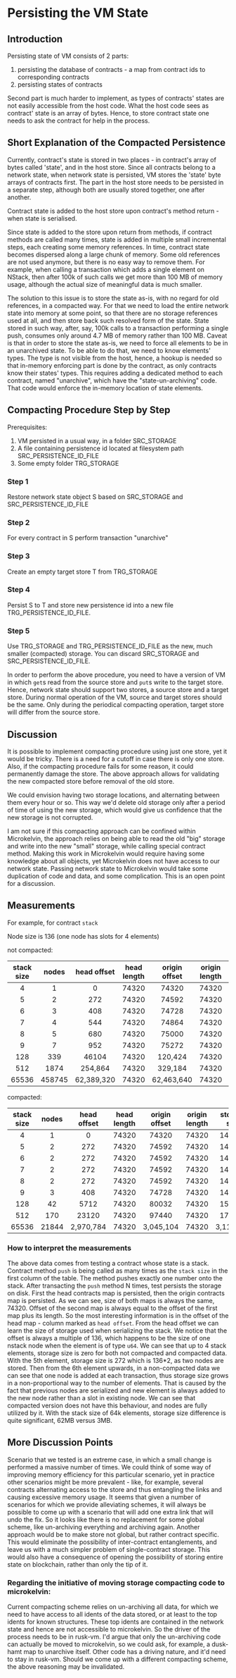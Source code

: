 # Persisting the VM State

## Introduction

Persisting state of VM consists of 2 parts:
1) persisting the database of contracts - a map from contract ids to corresponding contracts
2) persisting states of contracts

Second part is much harder to implement, as types of contracts' states are not easily accessible
from the host code. What the host code sees as contract' state is an array of bytes.
Hence, to store contract state one needs to ask the contract for help in the process.

## Short Explanation of the Compacted Persistence
Currently, contract's state is stored in two places - in contract's array of bytes called 'state',
and in the host store. Since all contracts belong to a network state, when network state is persisted,
VM stores the 'state' byte arrays of contracts first. The part in the host store needs to be persisted in a separate step,
although both are usually stored together, one after another.

Contract state is added to the host store upon contract's method return - when state is serialised.

Since state is added to the store upon return from methods, if contract methods are called many times,
state is added in multiple small incremental steps, each creating some memory references.
In time, contract state becomes dispersed along a large chunk of memory. Some old references are not used anymore,
but there is no easy way to remove them.
For example, when calling a transaction which adds a single element on NStack, then after 100k of such calls we get more than
100 MB of memory usage, although the actual size of meaningful data is much smaller.

The solution to this issue is to store the state as-is, with no regard for old references, in a compacted way.
For that we need to load the entire network state into memory at some point, so that there are no storage references used at all,
and then store back such resolved form of the state.
State stored in such way, after, say, 100k calls to a transaction performing a single push, consumes only around 4.7 MB of memory
rather than 100 MB.
Caveat is that in order to store the state as-is, we need to force all elements to be in an unarchived state.
To be able to do that, we need to know elements' types. The type is not visible from the host, hence, a hookup is needed so
that in-memory enforcing part is done by the contract, as only contracts know their states' types.
This requires adding a dedicated method to each contract, named "unarchive", which have the "state-un-archiving" code.
That code would enforce the in-memory location of state elements.

## Compacting Procedure Step by Step

Prerequisites:
1) VM persisted in a usual way, in a folder SRC_STORAGE
2) A file containing persistence id located at filesystem path SRC_PERSISTENCE_ID_FILE
3) Some empty folder TRG_STORAGE

### Step 1
Restore network state object S based on SRC_STORAGE and SRC_PERSISTENCE_ID_FILE

### Step 2
For every contract in S perform transaction "unarchive"

### Step 3
Create an empty target store T from TRG_STORAGE

### Step 4
Persist S to T and store new persistence id into a new file TRG_PERSISTENCE_ID_FILE.

### Step 5
Use TRG_STORAGE and TRG_PERSISTENCE_ID_FILE as the new, much smaller (compacted) storage.
You can discard SRC_STORAGE and SRC_PERSISTENCE_ID_FILE.

In order to perform the above procedure, you need to have a version of VM
in which `get`s read from the source store and `put`s write to the target store.
Hence, network state should support two stores, a source store and a target store.
During normal operation of the VM, source and target stores should be the same.
Only during the periodical compacting operation, target store will differ from
the source store.

## Discussion

It is possible to implement compacting procedure using just one store, yet it would
be tricky. There is a need for a cutoff in case there is only one store. Also, if the compacting
procedure fails for some reason, it could permanently damage the store. The above approach allows
for validating the new compacted store before removal of the old store.

We could envision having two storage locations, and alternating between them every hour or so.
This way we'd delete old storage only after a period of time of using the new storage, which would
give us confidence that the new storage is not corrupted.

I am not sure if this compacting approach can be confined within Microkelvin, the approach
relies on being able to read the old "big" storage and write into the new "small" storage, while
calling special contract method. Making this work in Microkelvin would require having
some knowledge about all objects, yet Microkelvin does not have access to
our network state. Passing network state to Microkelvin would take some duplication of code
and data, and some complication. This is an open point for a discussion.

## Measurements

For example, for contract `stack`

Node size is 136 (one node has slots for 4 elements)

not compacted:

| stack size     | nodes   |head offset     |head length     |origin offset   |origin length   |storage size
| :------------: | :-----: | :------------: | :------------: | :------------: | :------------: | :--------: |
|4               | 1       | 0              | 74320          | 74320          | 74320          | 148640
|5               | 2       | 272            | 74320          | 74592          | 74320          | 148912
|6               | 3       | 408            | 74320          | 74728          | 74320          | 149048
|7               | 4       | 544            | 74320          | 74864          | 74320          | 149184
|8               | 5       | 680            | 74320          | 75000          | 74320          | 149320
|9               | 7       | 952            | 74320          | 75272          | 74320          | 149592
|128             | 339     | 46104          | 74320          | 120,424        | 74320          | 194744
|512             | 1874    | 254,864        | 74320          | 329,184        | 74320          | 403504
|65536           | 458745  | 62,389,320     | 74320          | 62,463,640     | 74320          | 62,537,960

compacted:

| stack size     | nodes   |head offset     |head length     |origin offset   |origin length   |storage size
| :------------: | :-----: | :------------: | :------------: | :------------: | :------------: | :--------: |
| 4              | 1       | 0              | 74320          | 74320          | 74320          | 148640
| 5              | 2       | 272            | 74320          | 74592          | 74320          | 148912
| 6              | 2       | 272            | 74320          | 74592          | 74320          | 148912
| 7              | 2       | 272            | 74320          | 74592          | 74320          | 148912
| 8              | 2       | 272            | 74320          | 74592          | 74320          | 148912
| 9              | 3       | 408            | 74320          | 74728          | 74320          | 149048
| 128            | 42      | 5712           | 74320          | 80032          | 74320          | 154352
| 512            | 170     | 23120          | 74320          | 97440          | 74320          | 171760
| 65536          | 21844   | 2,970,784      | 74320          | 3,045,104      | 74320          | 3,119,424

### How to interpret the measurements

The above data comes from testing a contract whose state is a stack.
Contract method `push` is being called as many times as the `stack size` in the first column of the table.
The method pushes exactly one number onto the stack.
After transacting the `push` method N times, test persists the storage on disk. First the head contracts map is persisted,
then the origin contracts map is persisted.
As we can see, size of both maps is always the same, 74320. Offset of the second map is always equal to the offset of the first
map plus its length. So the most interesting information is in the offset of the head map - column marked as `head offset`.
From the head offset we can learn the size of storage used when serializing the stack. We notice that the offset is always a multiple
of 136, which happens to be the size of one nstack node when the element is of type `u64`.
We can see that up to 4 stack elements, storage size is zero for both not compacted and compacted data.
With the 5th element, storage size is 272 which is 136*2, as two nodes are stored.
Then from the 6th element upwards, in a non-compacted data we can see that one node is added at each transaction, thus
storage size grows in a non-proportional way to the number of elements. That is caused by the fact that previous nodes
are serialized and new element is always added to the new node rather than a slot in existing node.
We can see that compacted version does not have this behaviour, and nodes are fully utilized by it.
With the stack size of 64k elements, storage size difference is quite significant, 62MB versus 3MB.

## More Discussion Points

Scenario that we tested is an extreme case, in which a small change is performed a massive number of times.
We could think of some way of improving memory efficiency for this particular scenario, yet in practice
other scenarios might be more prevalent - like, for example, several contracts alternating access to the store
and thus entangling the links and causing excessive memory usage.
It seems that given a number of scenarios for which we provide alleviating schemes, it will always be possible
to come up with a scenario that will add one extra link that will undo the fix. So it looks like there is
no replacement for some global scheme, like un-archiving everything and archiving again.
Another approach would be to make store not global, but rather contract specific. This would eliminate
the possibility of inter-contract entanglements, and leave us with a much simpler problem of single-contract
storage. This would also have a consequence of opening the possibility of storing entire state on blockchain,
rather than only the tip of it.

### Regarding the initiative of moving storage compacting code to microkelvin:
Current compacting scheme relies on un-archiving all data, for which we need to have access to all idents
of the data stored, or at least to the top idents for known structures. These top idents are contained
in the network state and hence are not accessible to microkelvin. So the driver of the process needs to be in rusk-vm.
I'd argue that only the un-archiving code can actually be moved to microkelvin, so we could ask, for example,
a dusk-hamt map to unarchive itself. Other code has a driving nature, and it'd need to stay in rusk-vm.
Should we come up with a different compacting scheme, the above reasoning may be invalidated.
